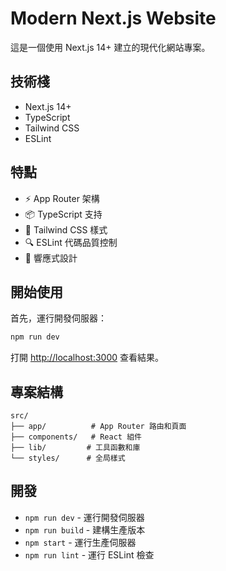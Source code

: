 # Modern Next.js Website

這是一個使用 Next.js 14+ 建立的現代化網站專案。

## 技術棧

- Next.js 14+
- TypeScript
- Tailwind CSS
- ESLint

## 特點

- ⚡️ App Router 架構
- 📦 TypeScript 支持
- 🎨 Tailwind CSS 樣式
- 🔍 ESLint 代碼品質控制
- 📱 響應式設計

## 開始使用

首先，運行開發伺服器：

```bash
npm run dev
```

打開 [http://localhost:3000](http://localhost:3000) 查看結果。

## 專案結構

```
src/
├── app/          # App Router 路由和頁面
├── components/   # React 組件
├── lib/         # 工具函數和庫
└── styles/      # 全局樣式
```

## 開發

- `npm run dev` - 運行開發伺服器
- `npm run build` - 建構生產版本
- `npm start` - 運行生產伺服器
- `npm run lint` - 運行 ESLint 檢查
